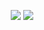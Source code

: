 <p align="center">
	<a href="LICENSE"><img src="https://img.shields.io/github/license/NotCompsky/tagem"/></a>
	<a href="https://hub.docker.com/repository/docker/notcompsky/mxe_amd64-mysql/tags"><img src="https://img.shields.io/docker/image-size/notcompsky/mxe_amd64-mysql?label=Docker%20image"/></a>
</p>
